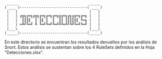      _____                                 _____ 
    ( ___ )-------------------------------( ___ )
     |   |                                 |   | 
     |   | ╔╦╗╔═╗╔╦╗╔═╗╔═╗╔═╗╦╔═╗╔╗╔╔═╗╔═╗ |   | 
     |   |  ║║║╣  ║ ║╣ ║  ║  ║║ ║║║║║╣ ╚═╗ |   | 
     |   | ═╩╝╚═╝ ╩ ╚═╝╚═╝╚═╝╩╚═╝╝╚╝╚═╝╚═╝ |   | 
     |___\                                 |___| 
    (_____)-------------------------------(_____)
    
En este directorio se encuentran los resultados devueltos por los análisis de Snort. 
Estos análisis se sustentan sobre los 4 RuleSets definidos en la Hoja "Detecciones.xlsx".
